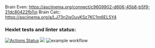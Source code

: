Brain Even: https://asciinema.org/connect/c9609902-d606-45b8-b5f9-21dc80422fb1\n
Brain Calc: https://asciinema.org/a/LJ73n2isOuvKSz7KC1m6EL5Y4

### Hexlet tests and linter status:
[![Actions Status](https://github.com/konsttin/php-project-lvl1/workflows/hexlet-check/badge.svg)](https://github.com/konsttin/php-project-lvl1/actions)
<a href="https://codeclimate.com/github/codeclimate/codeclimate/maintainability"><img src="https://api.codeclimate.com/v1/badges/a99a88d28ad37a79dbf6/maintainability" /></a>
![example workflow](https://github.com/konsttin/php-project-lvl1/actions/workflows/workflow.yml/badge.svg)


